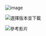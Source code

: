 ![image](https://github.com/XiangYun2582/tools/assets/110577553/1d59b7d5-f61a-4395-97bc-9369e8b6a393)

![選擇版本並下載](#https://dev.mysql.com/downloads/installer/)

![參考影片](#https://www.youtube.com/watch?v=gvRXjsrpCHw&t=60*12s)
